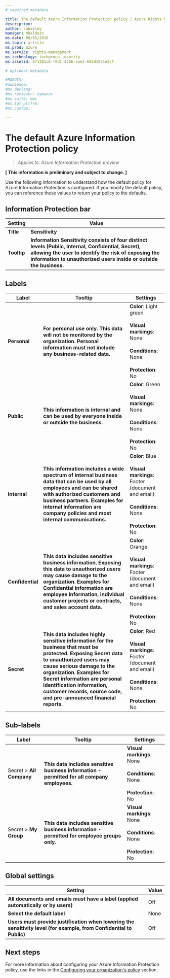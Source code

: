 ```yaml
---
# required metadata

title: The default Azure Information Protection policy | Azure Rights Management
description:
author: cabailey
manager: mbaldwin
ms.date: 08/05/2016
ms.topic: article
ms.prod: azure
ms.service: rights-management
ms.technology: techgroup-identity
ms.assetid: 671281c8-f0d1-42b6-aae3-681d1821e2cf

# optional metadata

#ROBOTS:
#audience:
#ms.devlang:
#ms.reviewer: eymanor
#ms.suite: ems
#ms.tgt_pltfrm:
#ms.custom:

---
```


# The default Azure Information Protection policy

>*Applies to: Azure Information Protection preview*

**[ This information is preliminary and subject to change. ]**

Use the following information to understand how the default policy for Azure Information Protection is configured. If you modify the default policy, you can reference these values to return your policy to the defaults.

## Information Protection bar

|Setting|Value|
|-------------------------------|---------------------------|
|**Title**|**Sensitivity**|
|**Tooltip**|**Information Sensitivity consists of four distinct levels (Public, Internal, Confidential, Secret), allowing the user to identify the risk of exposing the information to unauthorized users inside or outside the business.**|

## Labels

|Label|Tooltip|Settings|
|-------------------------------|---------------------------|-----------------|
|**Personal**|**For personal use only. This data will not be monitored by the organization. Personal information must not include any business-related data.**|**Color**: Light green<br /><br />**Visual markings**: None <br /><br />**Conditions**: None<br /><br />**Protection**: No|
|**Public**|**This information is internal and can be used by everyone inside or outside the business.**|**Color**: Green<br /><br />**Visual markings**: None<br /><br />**Conditions**: None<br /><br />**Protection**: No|
|**Internal**|**This information includes a wide spectrum of internal business data that can be used by all employees and can be shared with authorized customers and business partners. Examples for internal information are company policies and most internal communications.**|**Color**: Blue <br /><br />**Visual markings**: Footer (document and email)<br /><br />**Conditions**: None<br /><br />**Protection**: No|
|**Confidential**|**This data includes sensitive business information. Exposing this data to unauthorized users may cause damage to the organization. Examples for Confidential information are employee information, individual customer projects or contracts, and sales account data.**|**Color**: Orange<br /><br />**Visual markings**: Footer (document and email)<br /><br />**Conditions**: None<br /><br />**Protection**: No|
|**Secret**|**This data includes highly sensitive information for the business that must be protected. Exposing Secret data to unauthorized users may cause serious damage to the organization. Examples for Secret information are personal identification information, customer records, source code, and pre-announced financial reports.**|**Color**: Red<br /><br />**Visual markings**: Footer (document and email)<br /><br />**Conditions**: None<br /><br />**Protection**: No|





## Sub-labels


|Label|Tooltip|Settings|
|-------------------------------|---------------------------|-----------------|
|Secret > **All Company**|**This data includes sensitive business information - permitted for all company employees.**|**Visual markings**: None<br /><br />**Conditions**: None<br /><br />**Protection**: No|
|Secret > **My Group**|**This data includes sensitive business information - permitted for employee groups only.**|**Visual markings**: None<br /><br />**Conditions**: None<br /><br />**Protection**: No|




## Global settings

|Setting|Value|
|-------------------------------|---------------------------|
|**All documents and emails must have a label (applied automatically or by users)**|Off|
|**Select the default label**|None|
|**Users must provide justification when lowering the sensitivity level (for example, from Confidential to Public)**|Off|


## Next steps

For more information about configuring your Azure Information Protection policy, use the links in the [Configuring your organization's policy](configure-policy.md#configuring-your-organization-s-policy) section. 
